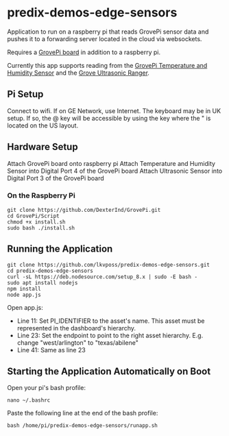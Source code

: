 # predix-demos-edge-sensors

Application to run on a raspberry pi that reads GrovePi sensor data and pushes it to a forwarding server located in the cloud via websockets.

Requires a [GrovePi board](https://www.dexterindustries.com/shop/grovepi-board/) in addition to a raspberry pi.

Currently this app supports reading from the [GrovePi Temperature and Humidity Sensor](https://www.seeedstudio.com/Grove-Temperature%26amp%3BHumidity-Sensor-Pro-p-838.html) and the [Grove Ultrasonic Ranger](https://www.seeedstudio.com/Grove-Ultrasonic-Ranger-p-960.html).

## Pi Setup
Connect to wifi. If on GE Network, use Internet.
The keyboard may be in UK setup. If so, the @ key will be accessible by using the key where the " is located on the US layout.

## Hardware Setup
Attach GrovePi board onto raspberry pi
Attach Temperature and Humidity Sensor into Digital Port 4 of the GrovePi board
Attach Ultrasonic Sensor into Digital Port 3 of the GrovePi board

### On the Raspberry Pi
```
git clone https://github.com/DexterInd/GrovePi.git
cd GrovePi/Script
chmod +x install.sh
sudo bash ./install.sh
```

## Running the Application
```
git clone https://github.com/lkvposs/predix-demos-edge-sensors.git
cd predix-demos-edge-sensors
curl -sL https://deb.nodesource.com/setup_8.x | sudo -E bash -
sudo apt install nodejs
npm install
node app.js
```
Open app.js:
* Line 11: Set PI_IDENTIFIER to the asset's name. This asset must be represented in the dashboard's hierarchy.
* Line 23: Set the endpoint to point to the right asset hierarchy. E.g. change "west/arlington" to "texas/abilene"
* Line 41: Same as line 23

## Starting the Application Automatically on Boot
Open your pi's bash profile:
```
nano ~/.bashrc
```
Paste the following line at the end of the bash profile:
```
bash /home/pi/predix-demos-edge-sensors/runapp.sh
```
